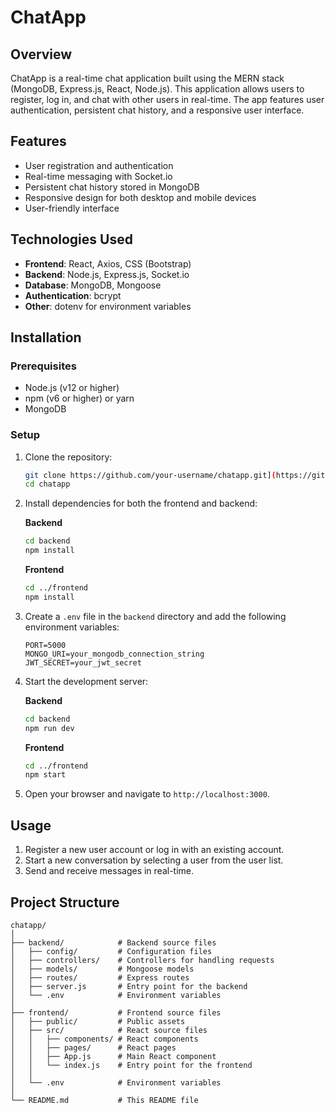 # ChatApp

## Overview

ChatApp is a real-time chat application built using the MERN stack (MongoDB, Express.js, React, Node.js). This application allows users to register, log in, and chat with other users in real-time. The app features user authentication, persistent chat history, and a responsive user interface.

## Features

- User registration and authentication
- Real-time messaging with Socket.io
- Persistent chat history stored in MongoDB
- Responsive design for both desktop and mobile devices
- User-friendly interface

## Technologies Used

- **Frontend**: React, Axios, CSS (Bootstrap)
- **Backend**: Node.js, Express.js, Socket.io
- **Database**: MongoDB, Mongoose
- **Authentication**: bcrypt
- **Other**: dotenv for environment variables

## Installation

### Prerequisites

- Node.js (v12 or higher)
- npm (v6 or higher) or yarn
- MongoDB

### Setup

1. Clone the repository:
   ```bash
   git clone https://github.com/your-username/chatapp.git](https://github.com/SiddheshJagdale/chat-app.git
   cd chatapp
   ```

2. Install dependencies for both the frontend and backend:

   **Backend**
   ```bash
   cd backend
   npm install
   ```

   **Frontend**
   ```bash
   cd ../frontend
   npm install
   ```

3. Create a `.env` file in the `backend` directory and add the following environment variables:
   ```env
   PORT=5000
   MONGO_URI=your_mongodb_connection_string
   JWT_SECRET=your_jwt_secret
   ```

4. Start the development server:

   **Backend**
   ```bash
   cd backend
   npm run dev
   ```

   **Frontend**
   ```bash
   cd ../frontend
   npm start
   ```

5. Open your browser and navigate to `http://localhost:3000`.

## Usage

1. Register a new user account or log in with an existing account.
2. Start a new conversation by selecting a user from the user list.
3. Send and receive messages in real-time.

## Project Structure

```
chatapp/
│
├── backend/            # Backend source files
│   ├── config/         # Configuration files
│   ├── controllers/    # Controllers for handling requests
│   ├── models/         # Mongoose models
│   ├── routes/         # Express routes
│   ├── server.js       # Entry point for the backend
│   └── .env            # Environment variables
│
├── frontend/           # Frontend source files
│   ├── public/         # Public assets
│   ├── src/            # React source files
│   │   ├── components/ # React components
│   │   ├── pages/      # React pages
│   │   ├── App.js      # Main React component
│   │   └── index.js    # Entry point for the frontend
│   │   
│   └── .env            # Environment variables
│
└── README.md           # This README file
```

